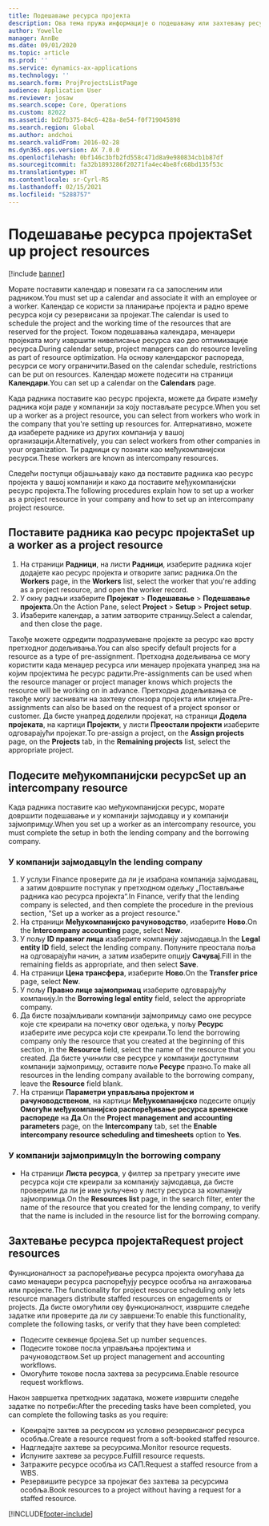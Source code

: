 ```yaml
---
title: Подешавање ресурса пројекта
description: Ова тема пружа информације о подешавању или захтевању ресурса пројекта.
author: Yowelle
manager: AnnBe
ms.date: 09/01/2020
ms.topic: article
ms.prod: ''
ms.service: dynamics-ax-applications
ms.technology: ''
ms.search.form: ProjProjectsListPage
audience: Application User
ms.reviewer: josaw
ms.search.scope: Core, Operations
ms.custom: 82022
ms.assetid: bd2fb375-84c6-428a-8e54-f0f719045898
ms.search.region: Global
ms.author: andchoi
ms.search.validFrom: 2016-02-28
ms.dyn365.ops.version: AX 7.0.0
ms.openlocfilehash: 0bf146c3bfb2fd558c471d8a9e980834cb1b87df
ms.sourcegitcommit: fa32b1893286f20271fa4ec4be8fc68bd135f53c
ms.translationtype: HT
ms.contentlocale: sr-Cyrl-RS
ms.lasthandoff: 02/15/2021
ms.locfileid: "5288757"
---
```

# <a name="set-up-project-resources"></a><span data-ttu-id="62923-103">Подешавање ресурса пројекта</span><span class="sxs-lookup"><span data-stu-id="62923-103">Set up project resources</span></span>

[!include [banner](../includes/banner.md)]

<span data-ttu-id="62923-104">Морате поставити календар и повезати га са запосленим или радником.</span><span class="sxs-lookup"><span data-stu-id="62923-104">You must set up a calendar and associate it with an employee or a worker.</span></span> <span data-ttu-id="62923-105">Календар се користи за планирање пројекта и радно време ресурса који су резервисани за пројекат.</span><span class="sxs-lookup"><span data-stu-id="62923-105">The calendar is used to schedule the project and the working time of the resources that are reserved for the project.</span></span> <span data-ttu-id="62923-106">Током подешавања календара, менаџери пројеката могу извршити нивелисање ресурса као део оптимизације ресурса.</span><span class="sxs-lookup"><span data-stu-id="62923-106">During calendar setup, project managers can do resource leveling as part of resource optimization.</span></span> <span data-ttu-id="62923-107">На основу календарског распореда, ресурси се могу ограничити.</span><span class="sxs-lookup"><span data-stu-id="62923-107">Based on the calendar schedule, restrictions can be put on resources.</span></span> <span data-ttu-id="62923-108">Календар можете подесити на страници **Календари**.</span><span class="sxs-lookup"><span data-stu-id="62923-108">You can set up a calendar on the **Calendars** page.</span></span>

<span data-ttu-id="62923-109">Када радника поставите као ресурс пројекта, можете да бирате између радника који раде у компанији за коју постављате ресурсе.</span><span class="sxs-lookup"><span data-stu-id="62923-109">When you set up a worker as a project resource, you can select from workers who work in the company that you're setting up resources for.</span></span> <span data-ttu-id="62923-110">Алтернативно, можете да изаберете раднике из других компанија у вашој организацији.</span><span class="sxs-lookup"><span data-stu-id="62923-110">Alternatively, you can select workers from other companies in your organization.</span></span> <span data-ttu-id="62923-111">Ти радници су познати као међукомпанијски ресурси.</span><span class="sxs-lookup"><span data-stu-id="62923-111">These workers are known as intercompany resources.</span></span>

<span data-ttu-id="62923-112">Следећи поступци објашњавају како да поставите радника као ресурс пројекта у вашој компанији и како да поставите међукомпанијски ресурс пројекта.</span><span class="sxs-lookup"><span data-stu-id="62923-112">The following procedures explain how to set up a worker as a project resource in your company and how to set up an intercompany project resource.</span></span>

## <a name="set-up-a-worker-as-a-project-resource"></a><span data-ttu-id="62923-113">Поставите радника као ресурс пројекта</span><span class="sxs-lookup"><span data-stu-id="62923-113">Set up a worker as a project resource</span></span>

1. <span data-ttu-id="62923-114">На страници **Радници**, на листи **Радници**, изаберите радника којег додајете као ресурс пројекта и отворите запис радника.</span><span class="sxs-lookup"><span data-stu-id="62923-114">On the **Workers** page, in the **Workers** list, select the worker that you're adding as a project resource, and open the worker record.</span></span>
2. <span data-ttu-id="62923-115">У окну радњи изаберите **Пројекат** &gt; **Подешавање** &gt; **Подешавање пројекта**.</span><span class="sxs-lookup"><span data-stu-id="62923-115">On the Action Pane, select **Project** &gt; **Setup** &gt; **Project setup**.</span></span>
3. <span data-ttu-id="62923-116">Изаберите календар, а затим затворите страницу.</span><span class="sxs-lookup"><span data-stu-id="62923-116">Select a calendar, and then close the page.</span></span>

<span data-ttu-id="62923-117">Такође можете одредити подразумеване пројекте за ресурс као врсту претходног додељивања.</span><span class="sxs-lookup"><span data-stu-id="62923-117">You can also specify default projects for a resource as a type of pre-assignment.</span></span> <span data-ttu-id="62923-118">Претходна додељивања се могу користити када менаџер ресурса или менаџер пројеката унапред зна на којим пројектима ће ресурс радити.</span><span class="sxs-lookup"><span data-stu-id="62923-118">Pre-assignments can be used when the resource manager or project manager knows which projects the resource will be working on in advance.</span></span> <span data-ttu-id="62923-119">Претходна додељивања се такође могу заснивати на захтеву спонзора пројекта или клијента.</span><span class="sxs-lookup"><span data-stu-id="62923-119">Pre-assignments can also be based on the request of a project sponsor or customer.</span></span> <span data-ttu-id="62923-120">Да бисте унапред доделили пројекат, на страници **Додела пројеката**, на картици **Пројекти**, у листи **Преостали пројекти** изаберите одговарајући пројекат.</span><span class="sxs-lookup"><span data-stu-id="62923-120">To pre-assign a project, on the **Assign projects** page, on the **Projects** tab, in the **Remaining projects** list, select the appropriate project.</span></span>

## <a name="set-up-an-intercompany-resource"></a><span data-ttu-id="62923-121">Подесите међукомпанијски ресурс</span><span class="sxs-lookup"><span data-stu-id="62923-121">Set up an intercompany resource</span></span>

<span data-ttu-id="62923-122">Када радника поставите као међукомпанијски ресурс, морате довршити подешавање и у компанији зајмодавцу и у компанији зајмопримцу.</span><span class="sxs-lookup"><span data-stu-id="62923-122">When you set up a worker as an intercompany resource, you must complete the setup in both the lending company and the borrowing company.</span></span>

### <a name="in-the-lending-company"></a><span data-ttu-id="62923-123">У компанији зајмодавцу</span><span class="sxs-lookup"><span data-stu-id="62923-123">In the lending company</span></span>

1. <span data-ttu-id="62923-124">У услузи Finance проверите да ли је изабрана компанија зајмодавац, а затим довршите поступак у претходном одељку „Постављање радника као ресурса пројекта“.</span><span class="sxs-lookup"><span data-stu-id="62923-124">In Finance, verify that the lending company is selected, and then complete the procedure in the previous section, "Set up a worker as a project resource."</span></span>
2. <span data-ttu-id="62923-125">На страници **Међукомпанијско рачуноводство**, изаберите **Ново**.</span><span class="sxs-lookup"><span data-stu-id="62923-125">On the **Intercompany accounting** page, select **New**.</span></span>
3. <span data-ttu-id="62923-126">У пољу **ID правног лица** изаберите компанију зајмодавца.</span><span class="sxs-lookup"><span data-stu-id="62923-126">In the **Legal entity ID** field, select the lending company.</span></span> <span data-ttu-id="62923-127">Попуните преостала поља на одговарајући начин, а затим изаберите опцију **Сачувај**.</span><span class="sxs-lookup"><span data-stu-id="62923-127">Fill in the remaining fields as appropriate, and then select **Save**.</span></span>
4. <span data-ttu-id="62923-128">На страници **Цена трансфера**, изаберите **Ново**.</span><span class="sxs-lookup"><span data-stu-id="62923-128">On the **Transfer price** page, select **New**.</span></span>
5. <span data-ttu-id="62923-129">У пољу **Правно лице зајмопримац** изаберите одговарајућу компанију.</span><span class="sxs-lookup"><span data-stu-id="62923-129">In the **Borrowing legal entity** field, select the appropriate company.</span></span>
6. <span data-ttu-id="62923-130">Да бисте позајмљивали компанији зајмопримцу само оне ресурсе које сте креирали на почетку овог одељка, у пољу **Ресурс** изаберите име ресурса који сте креирали.</span><span class="sxs-lookup"><span data-stu-id="62923-130">To lend the borrowing company only the resource that you created at the beginning of this section, in the **Resource** field, select the name of the resource that you created.</span></span> <span data-ttu-id="62923-131">Да бисте учинили све ресурсе у компанији доступним компанији зајмопримцу, оставите поље **Ресурс** празно.</span><span class="sxs-lookup"><span data-stu-id="62923-131">To make all resources in the lending company available to the borrowing company, leave the **Resource** field blank.</span></span>
7. <span data-ttu-id="62923-132">На страници **Параметри управљања пројектом и рачуноводственом**, на картици **Међукомпанијско** подесите опцију **Омогући међукомпанијско распоређивање ресурса временске распореде** на **Да**.</span><span class="sxs-lookup"><span data-stu-id="62923-132">On the **Project management and accounting parameters** page, on the **Intercompany** tab, set the **Enable intercompany resource scheduling and timesheets** option to **Yes**.</span></span>

### <a name="in-the-borrowing-company"></a><span data-ttu-id="62923-133">У компанији зајмопримцу</span><span class="sxs-lookup"><span data-stu-id="62923-133">In the borrowing company</span></span>

- <span data-ttu-id="62923-134">На страници **Листа ресурса**, у филтер за претрагу унесите име ресурса који сте креирали за компанију зајмодавца, да бисте проверили да ли је име укључено у листу ресурса за компанију зајмопримца.</span><span class="sxs-lookup"><span data-stu-id="62923-134">On the **Resources list** page, in the search filter, enter the name of the resource that you created for the lending company, to verify that the name is included in the resource list for the borrowing company.</span></span>

## <a name="request-project-resources"></a><span data-ttu-id="62923-135">Захтевање ресурса пројекта</span><span class="sxs-lookup"><span data-stu-id="62923-135">Request project resources</span></span>
<span data-ttu-id="62923-136">Функционалност за распоређивање ресурса пројекта омогућава да само менаџери ресурса распоређују ресурсе особља на ангажовања или пројекте.</span><span class="sxs-lookup"><span data-stu-id="62923-136">The functionality for project resource scheduling only lets resource managers distribute staffed resources on engagements or projects.</span></span> <span data-ttu-id="62923-137">Да бисте омогућили ову функционалност, извршите следеће задатке или проверите да ли су завршени:</span><span class="sxs-lookup"><span data-stu-id="62923-137">To enable this functionality, complete the following tasks, or verify that they have been completed:</span></span>

- <span data-ttu-id="62923-138">Подесите секвенце бројева.</span><span class="sxs-lookup"><span data-stu-id="62923-138">Set up number sequences.</span></span>
- <span data-ttu-id="62923-139">Подесите токове посла управљања пројектима и рачуноводством.</span><span class="sxs-lookup"><span data-stu-id="62923-139">Set up project management and accounting workflows.</span></span>
- <span data-ttu-id="62923-140">Омогућите токове посла захтева за ресурсима.</span><span class="sxs-lookup"><span data-stu-id="62923-140">Enable resource request workflows.</span></span>

<span data-ttu-id="62923-141">Након завршетка претходних задатака, можете извршити следеће задатке по потреби:</span><span class="sxs-lookup"><span data-stu-id="62923-141">After the preceding tasks have been completed, you can complete the following tasks as you require:</span></span>

- <span data-ttu-id="62923-142">Креирајте захтев за ресурсом из условно резервисаног ресурса особља.</span><span class="sxs-lookup"><span data-stu-id="62923-142">Create a resource request from a soft-booked staffed resource.</span></span>
- <span data-ttu-id="62923-143">Надгледајте захтеве за ресурсима.</span><span class="sxs-lookup"><span data-stu-id="62923-143">Monitor resource requests.</span></span>
- <span data-ttu-id="62923-144">Испуните захтеве за ресурсе.</span><span class="sxs-lookup"><span data-stu-id="62923-144">Fulfill resource requests.</span></span>
- <span data-ttu-id="62923-145">Затражите ресурсе особља из САП.</span><span class="sxs-lookup"><span data-stu-id="62923-145">Request a staffed resource from a WBS.</span></span>
- <span data-ttu-id="62923-146">Резервишите ресурсе за пројекат без захтева за ресурсима особља.</span><span class="sxs-lookup"><span data-stu-id="62923-146">Book resources to a project without having a request for a staffed resource.</span></span>


[!INCLUDE[footer-include](../includes/footer-banner.md)]